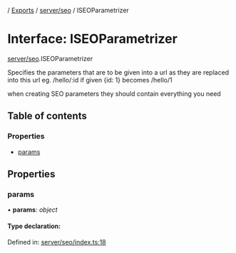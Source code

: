 [](../README.md) / [Exports](../modules.md) / [server/seo](../modules/server_seo.md) / ISEOParametrizer

# Interface: ISEOParametrizer

[server/seo](../modules/server_seo.md).ISEOParametrizer

Specifies the parameters that are to be given
into a url as they are replaced into this
url eg. /hello/:id if given {id: 1} becomes /hello/1

when creating SEO parameters they should contain
everything you need

## Table of contents

### Properties

- [params](server_seo.iseoparametrizer.md#params)

## Properties

### params

• **params**: *object*

#### Type declaration:

Defined in: [server/seo/index.ts:18](https://github.com/onzag/itemize/blob/28218320/server/seo/index.ts#L18)
